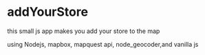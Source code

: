 # addYourStore
this small js app makes you add your store to the map 

using Nodejs, mapbox, mapquest api, node_geocoder,and vanilla js

